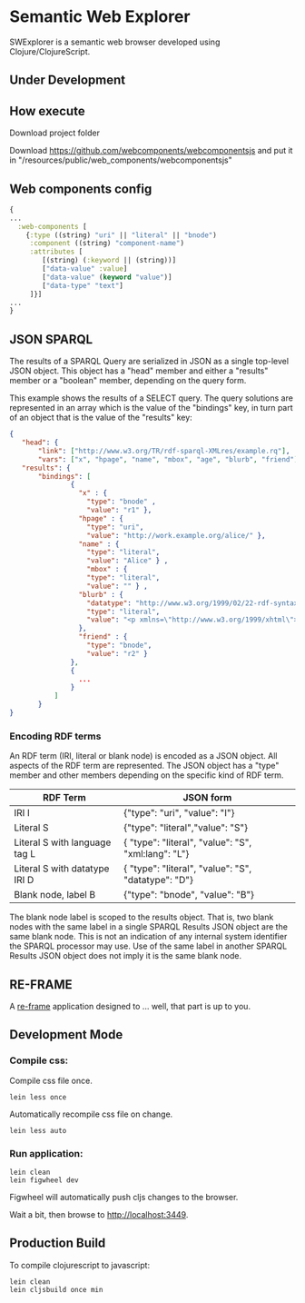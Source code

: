 # Semantic Web Explorer

SWExplorer is a semantic web browser developed using Clojure/ClojureScript.

## Under Development

## How execute
Download project folder

Download https://github.com/webcomponents/webcomponentsjs and put it in "/resources/public/web_components/webcomponentsjs"



## Web components config

``` clojure
{
...
  :web-components [
    {:type ((string) "uri" || "literal" || "bnode")
     :component ((string) "component-name")
     :attributes [
        [(string) (:keyword || (string))]
        ["data-value" :value]
        ["data-value" (keyword "value")]
        ["data-type" "text"]
     ]}]
...
}
```

## JSON SPARQL
The results of a SPARQL Query are serialized in JSON as a single top-level JSON object. This object has a "head" member and either a "results" member or a "boolean" member, depending on the query form.

This example shows the results of a SELECT query. The query solutions are represented in an array which is the value of the "bindings" key, in turn part of an object that is the value of the "results" key:

```JSON
{
   "head": {
       "link": ["http://www.w3.org/TR/rdf-sparql-XMLres/example.rq"],
       "vars": ["x", "hpage", "name", "mbox", "age", "blurb", "friend"]} ,
   "results": {
       "bindings": [
               {
                 "x" : {
                   "type": "bnode" ,
                   "value": "r1" },
                 "hpage" : {
                   "type": "uri",
                   "value": "http://work.example.org/alice/" },
                 "name" : {
                   "type": "literal",
                   "value": "Alice" } ,
	               "mbox" : {
                   "type": "literal",
                   "value": "" } ,
                 "blurb" : {
                   "datatype": "http://www.w3.org/1999/02/22-rdf-syntax-ns#XMLLiteral",
                   "type": "literal",
                   "value": "<p xmlns=\"http://www.w3.org/1999/xhtml\">My name is <b>alice</b></p>"
                 },
                 "friend" : {
                   "type": "bnode",
                   "value": "r2" }
               },
               {
                 ...
               }
           ]
       }
}
```

### Encoding RDF terms

An RDF term (IRI, literal or blank node) is encoded as a JSON object. All aspects of the RDF term are represented. The JSON object has a "type" member and other members depending on the specific kind of RDF term.

| RDF Term | JSON form |
| ------ | ------ |
| IRI I | {"type": "uri", "value": "I"} |
| Literal S | {"type": "literal","value": "S"} |
| Literal S with language tag L | { "type": "literal", "value": "S", "xml:lang": "L"} |
| Literal S with datatype IRI D | { "type": "literal", "value": "S", "datatype": "D"} |
| Blank node, label B | {"type": "bnode", "value": "B"} |

The blank node label is scoped to the results object. That is, two blank nodes with the same label in a single SPARQL Results JSON object are the same blank node. This is not an indication of any internal system identifier the SPARQL processor may use. Use of the same label in another SPARQL Results JSON object does not imply it is the same blank node.

## RE-FRAME

A [re-frame](https://github.com/Day8/re-frame) application designed to ... well, that part is up to you.

## Development Mode

### Compile css:

Compile css file once.

```
lein less once
```

Automatically recompile css file on change.

```
lein less auto
```

### Run application:

```
lein clean
lein figwheel dev
```

Figwheel will automatically push cljs changes to the browser.

Wait a bit, then browse to [http://localhost:3449](http://localhost:3449).

## Production Build


To compile clojurescript to javascript:

```
lein clean
lein cljsbuild once min
```

